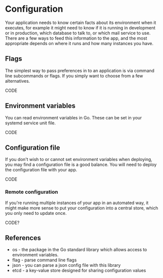 # Configuration

Your application needs to know certain facts about its environment when it executes, for example it might need to know if it is running in development or in production, which database to talk to, or which mail service to use. There are a few ways to feed this information to the app, and the most appropriate depends on where it runs and how many instances you have. 

## Flags 

The simplest way to pass preferences in to an application is via command line subcommands or flags. If you simply want to choose from a few alternatives. 


CODE


## Environment variables

You can read environment variables in Go. These can be set in your systemd service unit file. 


CODE


## Configuration file

If you don't wish to or cannot set environment variables when deploying, you may find a configuration file is a good balance. You will need to deploy the configuration file with your app. 



CODE


### Remote configuration 

If you're running multiple instances of your app in an automated way, it might make more sense to put your configuration into a central store, which you only need to update once. 



CODE?


## References 

* os - the package in the Go standard library which allows access to environment variables. 
* flag - parse command line flags 
* json - you can parse a json config file with this library 
* etcd - a key-value store designed for sharing configuration values